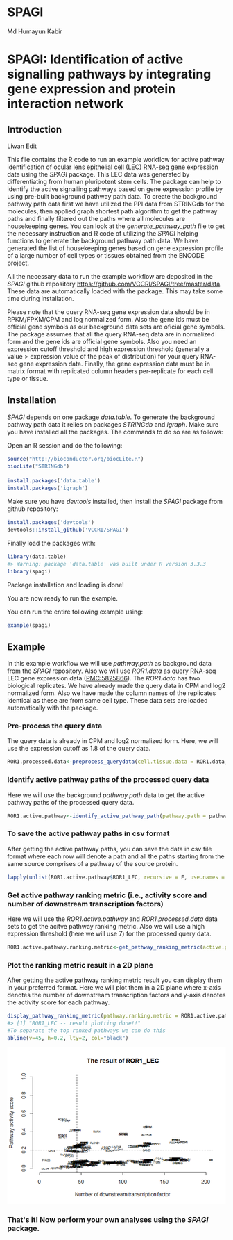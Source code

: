 SPAGI
================
Md Humayun Kabir

<!-- README.md is generated from README.Rmd -->
SPAGI: Identification of active signalling pathways by integrating gene expression and protein interaction network
==================================================================================================================

Introduction
------------

Liwan Edit

This file contains the R code to run an example workflow for active pathway identification of ocular lens epithelial cell (LEC) RNA-seq gene expression data using the *SPAGI* package. This LEC data was generated by differentiating from human pluripotent stem cells. The package can help to identify the active signalling pathways based on gene expression profile by using pre-built background pathway path data. To create the background pathway path data first we have utilized the PPI data from STRINGdb for the molecules, then applied graph shortest path algorithm to get the pathway paths and finally filtered out the paths where all molecules are housekeeping genes. You can look at the *generate\_pathway\_path* file to get the necessary instruction and R code of utilizing the *SPAGI* helping functions to generate the background pathway path data. We have generated the list of housekeeping genes based on gene expression profile of a large number of cell types or tissues obtained from the ENCODE project.

All the necessary data to run the example workflow are deposited in the *SPAGI* github repository <https://github.com/VCCRI/SPAGI/tree/master/data>. These data are automatically loaded with the package. This may take some time during installation.

Please note that the query RNA-seq gene expression data should be in RPKM/FPKM/CPM and log normalized form. Also the gene ids must be official gene symbols as our background data sets are oficial gene symbols. The package assumes that all the query RNA-seq data are in normalized form and the gene ids are official gene symbols. Also you need an expression cutoff threshold and high expression threshold (generally a value &gt; expression value of the peak of distribution) for your query RNA-seq gene expression data. Finally, the gene expression data must be in matrix format with replicated column headers per-replicate for each cell type or tissue.

Installation
------------

*SPAGI* depends on one package *data.table*. To generate the background pathway path data it relies on packages *STRINGdb* and *igraph*. Make sure you have installed all the packages. The commands to do so are as follows:

Open an R session and do the following:

``` r
source("http://bioconductor.org/biocLite.R")
biocLite("STRINGdb")

install.packages('data.table')
install.packages('igraph')
```

Make sure you have *devtools* installed, then install the *SPAGI* package from github repository:

``` r
install.packages('devtools')
devtools::install_github('VCCRI/SPAGI')
```

Finally load the packages with:

``` r
library(data.table)
#> Warning: package 'data.table' was built under R version 3.3.3
library(spagi)
```

Package installation and loading is done!

You are now ready to run the example.

You can run the entire following example using:

``` r
example(spagi)
```

Example
-------

In this example workflow we will use *pathway.path* as background data from the *SPAGI* repository. Also we will use *ROR1.data* as query RNA-seq LEC gene expression data ([PMC:5825866](https://www.ncbi.nlm.nih.gov/pmc/articles/PMC5825866/)). The *ROR1.data* has two biological replicates. We have already made the query data in CPM and log2 normalized form. Also we have made the column names of the replicates identical as these are from same cell type. These data sets are loaded automatically with the package.

### Pre-process the query data

The query data is already in CPM and log2 normalized form. Here, we will use the expression cutoff as 1.8 of the query data.

``` r
ROR1.processed.data<-preprocess_querydata(cell.tissue.data = ROR1.data, exp.cutoff.th = 1.8)
```

### Identify active pathway paths of the processed query data

Here we will use the background *pathway.path* data to get the active pathway paths of the processed query data.

``` r
ROR1.active.pathway<-identify_active_pathway_path(pathway.path = pathway.path, processed.query.data = ROR1.processed.data)
```

### To save the active pathway paths in csv format

After getting the active pathway paths, you can save the data in csv file format where each row will denote a path and all the paths starting from the same source comprises of a pathway of the source protein.

``` r
lapply(unlist(ROR1.active.pathway$ROR1_LEC, recursive = F, use.names = F), write, "ROR1.active.pathway.csv", append=T, ncolumns=10)
```

### Get active pathway ranking metric (i.e., activity score and number of downstream transcription factors)

Here we will use the *ROR1.active.pathway* and *ROR1.processed.data* data sets to get the acitve pathway ranking metric. Also we will use a high expression threshold (here we will use 7) for the processed query data.

``` r
ROR1.active.pathway.ranking.metric<-get_pathway_ranking_metric(active.pathway.path = ROR1.active.pathway, processed.query.data = ROR1.processed.data, high.exp.th = 7)
```

### Plot the ranking metric result in a 2D plane

After getting the active pathway ranking metric result you can display them in your preferred format. Here we will plot them in a 2D plane where x-axis denotes the number of downstream transcription factors and y-axis denotes the activity score for each pathway.

``` r
display_pathway_ranking_metric(pathway.ranking.metric = ROR1.active.pathway.ranking.metric)
#> [1] "ROR1_LEC -- result plotting done!!"
#To separate the top ranked pathways we can do this
abline(v=45, h=0.2, lty=2, col="black")
```

![](README-unnamed-chunk-10-1.png)

### That's it! Now perform your own analyses using the *SPAGI* package.
